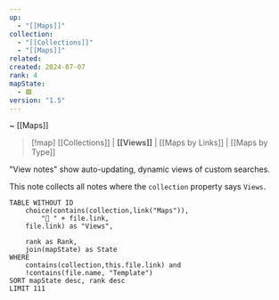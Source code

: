 ```yaml
---
up:
  - "[[Maps]]"
collection:
  - "[[Collections]]"
  - "[[Maps]]"
related: 
created: 2024-07-07
rank: 4
mapState:
  - 🟩
version: "1.5"
---
```

~ [[Maps]]

> [!map] [[Collections]] | **[[Views]]** | [[Maps by Links]] | [[Maps by Type]] 

"View notes" show auto-updating, dynamic views of custom searches.

This note collects all notes where the `collection` property says `Views`.

```dataview
TABLE WITHOUT ID
	choice(contains(collection,link("Maps")),
		"🔭 " + file.link,
	file.link) as "Views",
	
	rank as Rank,
	join(mapState) as State
WHERE
	contains(collection,this.file.link) and
	!contains(file.name, "Template")
SORT mapState desc, rank desc
LIMIT 111
```
